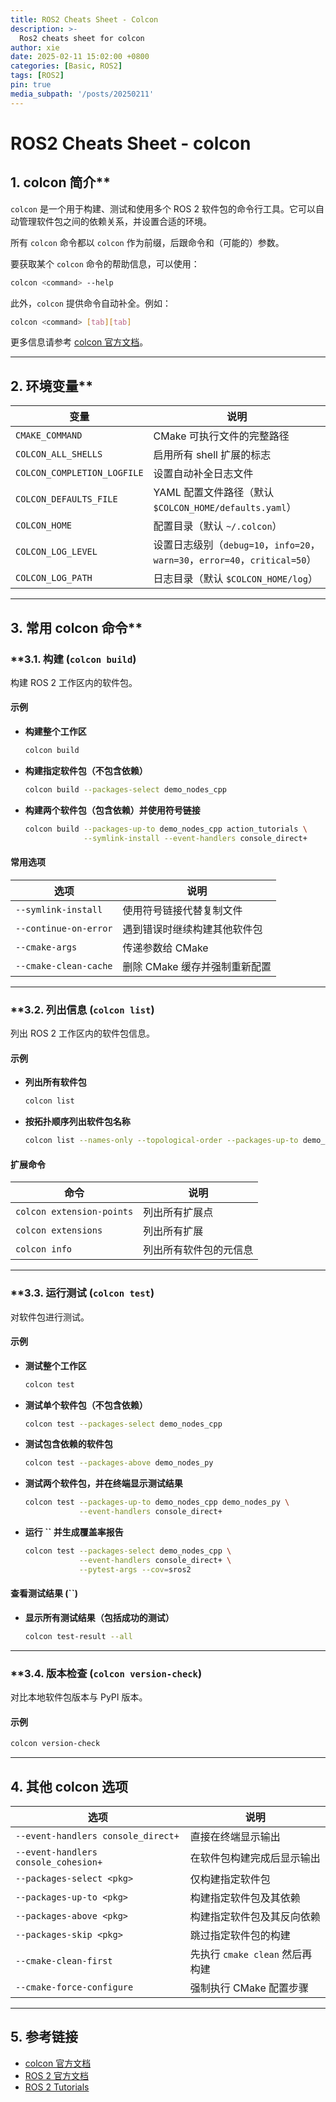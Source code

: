 ```yaml
---
title: ROS2 Cheats Sheet - Colcon
description: >-
  Ros2 cheats sheet for colcon 
author: xie
date: 2025-02-11 15:02:00 +0800
categories: [Basic, ROS2]
tags: [ROS2]
pin: true
media_subpath: '/posts/20250211'
---
```


# **ROS2 Cheats Sheet - colcon**

## 1. colcon 简介**

`colcon` 是一个用于构建、测试和使用多个 ROS 2 软件包的命令行工具。它可以自动管理软件包之间的依赖关系，并设置合适的环境。

所有 `colcon` 命令都以 `colcon` 作为前缀，后跟命令和（可能的）参数。

要获取某个 `colcon` 命令的帮助信息，可以使用：

```bash
colcon <command> --help
```

此外，`colcon` 提供命令自动补全。例如：

```bash
colcon <command> [tab][tab]
```

更多信息请参考 [colcon 官方文档](https://colcon.readthedocs.io/en/released/index.html)。

---

## 2. 环境变量**

| 变量                          | 说明                                                              |
| --------------------------- | --------------------------------------------------------------- |
| `CMAKE_COMMAND`             | CMake 可执行文件的完整路径                                                |
| `COLCON_ALL_SHELLS`         | 启用所有 shell 扩展的标志                                                |
| `COLCON_COMPLETION_LOGFILE` | 设置自动补全日志文件                                                      |
| `COLCON_DEFAULTS_FILE`      | YAML 配置文件路径（默认 `$COLCON_HOME/defaults.yaml`）                    |
| `COLCON_HOME`               | 配置目录（默认 `~/.colcon`）                                            |
| `COLCON_LOG_LEVEL`          | 设置日志级别（`debug=10`，`info=20`，`warn=30`，`error=40`，`critical=50`） |
| `COLCON_LOG_PATH`           | 日志目录（默认 `$COLCON_HOME/log`）                                     |

---

## 3. 常用 colcon 命令**

### \*\*3.1. 构建 (`colcon build`)

构建 ROS 2 工作区内的软件包。

#### **示例**

- **构建整个工作区**
  ```bash
  colcon build
  ```
- **构建指定软件包（不包含依赖）**
  ```bash
  colcon build --packages-select demo_nodes_cpp
  ```
- **构建两个软件包（包含依赖）并使用符号链接**
  ```bash
  colcon build --packages-up-to demo_nodes_cpp action_tutorials \
               --symlink-install --event-handlers console_direct+
  ```

#### **常用选项**

| 选项                    | 说明                 |
| --------------------- | ------------------ |
| `--symlink-install`   | 使用符号链接代替复制文件       |
| `--continue-on-error` | 遇到错误时继续构建其他软件包     |
| `--cmake-args`        | 传递参数给 CMake        |
| `--cmake-clean-cache` | 删除 CMake 缓存并强制重新配置 |

---

### \*\*3.2. 列出信息 (`colcon list`)

列出 ROS 2 工作区内的软件包信息。

#### **示例**

- **列出所有软件包**
  ```bash
  colcon list
  ```
- **按拓扑顺序列出软件包名称**
  ```bash
  colcon list --names-only --topological-order --packages-up-to demo_nodes_cpp
  ```

#### **扩展命令**

| 命令                        | 说明          |
| ------------------------- | ----------- |
| `colcon extension-points` | 列出所有扩展点     |
| `colcon extensions`       | 列出所有扩展      |
| `colcon info`             | 列出所有软件包的元信息 |

---

### \*\*3.3. 运行测试 (`colcon test`)

对软件包进行测试。

#### **示例**

- **测试整个工作区**
  ```bash
  colcon test
  ```
- **测试单个软件包（不包含依赖）**
  ```bash
  colcon test --packages-select demo_nodes_cpp
  ```
- **测试包含依赖的软件包**
  ```bash
  colcon test --packages-above demo_nodes_py
  ```
- **测试两个软件包，并在终端显示测试结果**
  ```bash
  colcon test --packages-up-to demo_nodes_cpp demo_nodes_py \
              --event-handlers console_direct+
  ```
- **运行 **``** 并生成覆盖率报告**
  ```bash
  colcon test --packages-select demo_nodes_cpp \
              --event-handlers console_direct+ \
              --pytest-args --cov=sros2
  ```

#### **查看测试结果 (**``**)**

- **显示所有测试结果（包括成功的测试）**
  ```bash
  colcon test-result --all
  ```

---

### \*\*3.4. 版本检查 (`colcon version-check`)

对比本地软件包版本与 PyPI 版本。

#### **示例**

```bash
colcon version-check
```

---

## **4. 其他 colcon 选项**

| 选项                                   | 说明                      |
| ------------------------------------ | ----------------------- |
| `--event-handlers console_direct+`   | 直接在终端显示输出               |
| `--event-handlers console_cohesion+` | 在软件包构建完成后显示输出           |
| `--packages-select <pkg>`            | 仅构建指定软件包                |
| `--packages-up-to <pkg>`             | 构建指定软件包及其依赖             |
| `--packages-above <pkg>`             | 构建指定软件包及其反向依赖           |
| `--packages-skip <pkg>`              | 跳过指定软件包的构建              |
| `--cmake-clean-first`                | 先执行 `cmake clean` 然后再构建 |
| `--cmake-force-configure`            | 强制执行 CMake 配置步骤         |

---

## **5. 参考链接**

- [colcon 官方文档](https://colcon.readthedocs.io/en/released/index.html)
- [ROS 2 官方文档](https://docs.ros.org/)
- [ROS 2 Tutorials](https://docs.ros.org/en/foxy/Tutorials.html)



